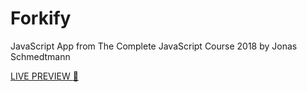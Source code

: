 # Forkify
JavaScript App from The Complete JavaScript Course 2018 by Jonas Schmedtmann

[LIVE PREVIEW :pizza:](https://martaniemiec.github.io/Forkify/dist/index.html)
